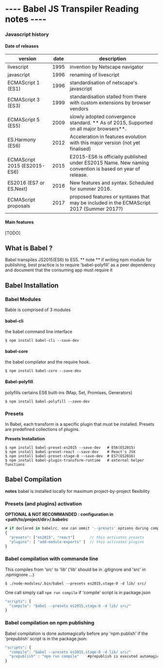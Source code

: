 ---- Babel JS Transpiler Reading notes ----
============================================


### Javascript history

#### Date of releases
 version                      | date | description
 --                           | ---  | ---
 livescript                   | 1995 | invention by Netscape navigator
 javascript                   | 1996 | renaming of livescript
 ECMAScript 1 (ES1)           | 1996 | standardisation of netscape's javascript
 ECMAScript 3 (ES3)           | 1999 | standardisation stalled from there with custom extensions by browser vendors
 ECMAScript 5 (ES5)           | 2009 | slowly adopted convergence standard. ** As of 2015, Supported on all major browsers**.
 ES.Harmony (ES6)             | 2012 | Acceleration in features evolution with this major version (not yet finalised)
 ECMAScript 2015 (ES2015-ES6) | 2015 | E2015-ES6 is officially published under ES2015 Name. New naming convention is based on year of release.
 ES2016 (ES7 or ES.Next)      | 2016 | New features and syntax. Scheduled for summer 2016.
 ECMAScript proposals         | 2017 | proposed features or syntaxes that may be included in the ECMAScript 2017 (Summer 2017?)

#### Main features
  [TODO]

What is Babel ?
---------------
  Babel transpiles JS2015(ES6) to ES5.
  ** note ** if writing npm module for publishing, best practice is to require 'babel-polyfill' as a peer dependency and document that the consuming app must require it

Babel Installation
------------------

### Babel Modules
  Bable is comprised of 3 modules 

#### babel-cli
  the babel command line interface

  ```shell
  $ npm install babel-cli --save-dev
  ```

#### babel-core
  the babel compilator and the require hook.

  ```shell
  $ npm install babel-core --save-dev
  ```

#### Babel-polyfill
  polyfills certains ES6 built-ins (Map, Set, Promises, Generators)

  ```shell
  $ npm install babel-polyfill --save-dev
  ```

### Presets
  In Babel, each transform is a specific plugin that must be installed.
  Presets are predefined collections of plugins.
  
  **Presets Installation**
    
  ```
  $ npm install babel-preset-es2015 --save-dev   # ES6(ES2015)
  $ npm install babel-preset-react --save-dev    # React's JSX
  $ npm install babel-preset-stage-0 --save-dev  # ES7(ES2016)
  $ npm install babel-plugin-transform-runtime   # external helper functions
  ```


Babel Compilation
-----------------
  **notes** babel is installed locally for maximum project-by-project flexibility
 

### Presets (and plugins) activation

  **OPTIONAL & NOT RECOMMANDED : configuration in <path/to/project/dir>/.babelrc**

  ```javascript
  # if declared in babelrc, one can ommit '--presets' options during compilation steps (see 'Babel Compilation' below)
  {
    "presets": ["es2015", "react"]       // this activates presets
    "plugins": [ "add-module-exports" ]  // this activates plugins 
  }
  ```

### Babel compilation with commande line

  This compiles from 'src' to 'lib' ('lib' should be in .gitignore and 'src' in .npmignore ...)

  ```
  $ ./node-modules/.bin/babel --presets es2015,stage-0 -d lib/ src/ 
  ```
  
  One call simply call `npm run compile` if 'compile' script is in package.json

  ```javascript
  "scripts": {
    "compile": "babel --presets es2015,stage-0 -d lib/ src/"
  }
  ```

### Babel compilation on npm publishing
   
  Babel compilation is done automagically before any 'npm publish' if the 'prepublish' script is in the package.json:

  ```javascript
  "scripts": {
    "compile": "babel --presets es2015,stage-0 -d lib/ src/"
    "prepublish" : "npm run compile"    #prepublish is executed automagically before a 'npm publish' ...
  }
  ```




